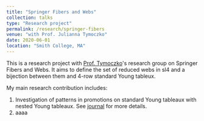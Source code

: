 ```yaml
---
title: "Springer Fibers and Webs"
collection: talks
type: "Research project"
permalink: /research/springer-fibers
venue: "with Prof. Julianna Tymoczko"
date: 2020-06-01
location: "Smith College, MA"
---
```


This is a research project with [Prof. Tymoczko](http://www.math.smith.edu/~jtymoczko/)'s research group on Springer Fibers and Webs. It aims to define the set of reduced webs in sl4 and a bijection between them and 4-row standard Young tableux.

My main research contribution includes:
1. Investigation of patterns in promotions on standard Young tableaux with nested Young tableaux. See [journal](http://academicpages.github.io/files/Springer_Webs__Promotion_pattern_on_Young_Tableaux_with_sub_tableaux_on_its_left.pdf) for more details.
2. aaaa
